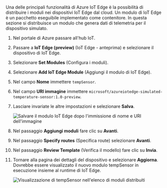 Una delle principali funzionalità di Azure IoT Edge è la possibilità di distribuire i moduli nei dispositivi IoT Edge dal cloud. Un modulo di IoT Edge è un pacchetto eseguibile implementato come contenitore. In questa sezione si distribuisce un modulo che genera dati di telemetria per il dispositivo simulato. 

1. Nel portale di Azure passare all'hub IoT.
1. Passare a **IoT Edge (preview)** (IoT Edge - anteprima) e selezionare il dispositivo di IoT Edge.
1. Selezionare **Set Modules** (Configura i moduli).
1. Selezionare **Add IoT Edge Module** (Aggiungi il modulo di IoT Edge).
1. Nel campo **Nome** immettere `tempSensor`. 
1. Nel campo **URI immagine** immettere `microsoft/azureiotedge-simulated-temperature-sensor:1.0-preview`. 
1. Lasciare invariate le altre impostazioni e selezionare **Salva**.

   ![Salvare il modulo IoT Edge dopo l'immissione di nome e URI dell'immagine](./media/iot-edge-deploy-module/name-image.png)

1. Nel passaggio **Aggiungi moduli** fare clic su **Avanti**.
1. Nel passaggio **Specify routes** (Specifica route) selezionare **Avanti**.
1. Nel passaggio **Review Template** (Verifica il modello) fare clic su **Invia**.
1. Tornare alla pagina dei dettagli del dispositivo e selezionare **Aggiorna**. Dovrebbe essere visualizzato il nuovo modulo tempSensor in esecuzione insieme al runtime di IoT Edge. 

   ![Visualizzazione di tempSensor nell'elenco di moduli distribuiti][1]

<!-- Images -->
[1]: ../articles/iot-edge/media/tutorial-simulate-device-windows/view-module.png